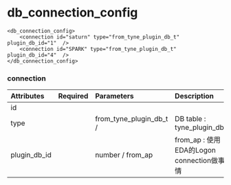 # db\_connection\_config

```markup
<db_connection_config>
    <connection id="saturn" type="from_tyne_plugin_db_t"  plugin_db_id="1"  />
    <connection id="SPARK" type="from_tyne_plugin_db_t"  plugin_db_id="4"  />            
</db_connection_config>
```

### connection

| Attributes | Required | Parameters | Description |
| :--- | :--- | :--- | :--- |
| id |  |  |  |
| type |  | from\_tyne\_plugin\_db\_t /  | DB table :  tyne\_plugin\_db\_t |
| plugin\_db\_id |  | number / from\_ap | from\_ap : 使用EDA的Logon connection做事情 |


